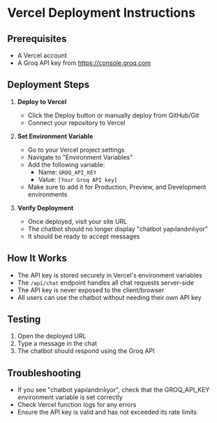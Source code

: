 # Vercel Deployment Instructions

## Prerequisites
- A Vercel account
- A Groq API key from https://console.groq.com

## Deployment Steps

1. **Deploy to Vercel**
   - Click the Deploy button or manually deploy from GitHub/Git
   - Connect your repository to Vercel

2. **Set Environment Variable**
   - Go to your Vercel project settings
   - Navigate to "Environment Variables"
   - Add the following variable:
     - Name: `GROQ_API_KEY`
     - Value: `[Your Groq API key]`
   - Make sure to add it for Production, Preview, and Development environments

3. **Verify Deployment**
   - Once deployed, visit your site URL
   - The chatbot should no longer display "chatbot yapılandırılıyor"
   - It should be ready to accept messages

## How It Works
- The API key is stored securely in Vercel's environment variables
- The `/api/chat` endpoint handles all chat requests server-side
- The API key is never exposed to the client/browser
- All users can use the chatbot without needing their own API key

## Testing
1. Open the deployed URL
2. Type a message in the chat
3. The chatbot should respond using the Groq API

## Troubleshooting
- If you see "chatbot yapılandırılıyor", check that the GROQ_API_KEY environment variable is set correctly
- Check Vercel function logs for any errors
- Ensure the API key is valid and has not exceeded its rate limits